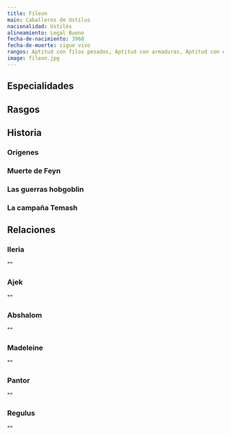 ```yaml
---
title: Fileon
main: Caballeros de Ustilus
nacionalidad: Ustilés
alineamiento: Legal Bueno
fecha-de-nacimiento: 3968
fecha-de-muerte: sigue vivo
rangos: Aptitud con filos pesados, Aptitud con armaduras, Aptitud con escudo, Presencia
image: fileon.jpg
---
```


## Especialidades



## Rasgos



## Historia

### Orígenes



### Muerte de Feyn



### Las guerras hobgoblin



### La campaña Temash



## Relaciones

### Ileria

""

### Ajek

""

### Abshalom

""

### Madeleine

""

### Pantor

"" 

### Regulus

""